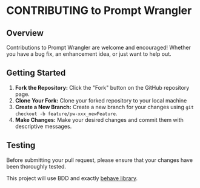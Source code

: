 # CONTRIBUTING to Prompt Wrangler

## Overview

Contributions to Prompt Wrangler are welcome and encouraged! Whether you have a bug fix, an enhancement idea, or just want to help out.

## Getting Started

1. **Fork the Repository:** Click the "Fork" button on the GitHub repository page.
2. **Clone Your Fork:** Clone your forked repository to your local machine 
3. **Create a New Branch:** Create a new branch for your changes using `git checkout -b feature/pw-xxx_newFeature`.
4. **Make Changes:** Make your desired changes and commit them with descriptive messages.

## Testing

Before submitting your pull request, please ensure that your changes have been thoroughly tested.

This project will use BDD and exactly [behave library](https://behave.readthedocs.io/en/stable/).





